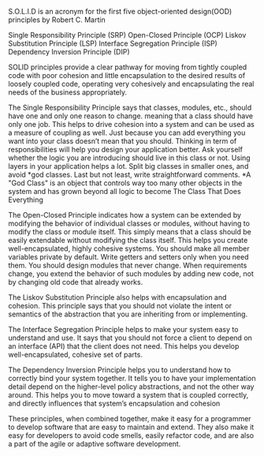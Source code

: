
S.O.L.I.D is an acronym for the first five object-oriented design(OOD) principles by Robert C. Martin

  Single Responsibility Principle (SRP)
  Open-Closed Principle (OCP)
  Liskov Substitution Principle (LSP)
  Interface Segregation Principle (ISP)
  Dependency Inversion Principle (DIP)
  
  SOLID principles provide a clear pathway for moving from tightly coupled code with poor cohesion and little encapsulation 
  to the desired results of loosely coupled code, operating very cohesively and encapsulating the real needs of the 
  business appropriately.
  
  The Single Responsibility Principle says that classes, modules, etc., should have one and only one reason to change. 
  meaning that a class should have only one job.
  This helps to drive cohesion into a system and can be used as a measure of coupling as well.
  Just because you can add everything you want into your class doesn’t mean that you should. 
  Thinking in term of  responsibilities will help you design your application better. 
  Ask yourself whether the logic you are introducing should live in this class or not. 
  Using layers in your application helps a lot. 
  Split big classes in smaller ones, and avoid *god classes. Last but not least, write straightforward comments.
  *A "God Class" is an object that controls way too many other objects in the system and has grown beyond all logic to become    The Class That Does Everything
  
  The Open-Closed Principle indicates how a system can be extended by modifying the behavior of individual classes or modules,   without having to modify the class or module itself. 
  This simply means that a class should be easily extendable without modifying the class itself.
  This helps you create well-encapsulated, highly cohesive systems.
  You should make all member variables private by default. Write getters and setters only when you need them.
  You should design modules that never change. 
  When requirements change, you extend the behavior of such modules by adding new code, 
  not by changing old code that already  works.

  The Liskov Substitution Principle also helps with encapsulation and cohesion. 
  This principle says that you should not violate the intent or semantics of the abstraction that you are inheriting from 
  or implementing.

  The Interface Segregation Principle helps to make your system easy to understand and use. 
  It says that you should not force a client to depend on an interface (API) that the client does not need. 
  This helps you develop well-encapsulated, cohesive set of parts.

  The Dependency Inversion Principle helps you to understand how to correctly bind your system together. 
  It tells you to have your implementation detail depend on the higher-level policy abstractions, and not the other way around.   This helps you to move toward a system that is coupled correctly, and directly influences that system’s encapsulation 
  and cohesion

These principles, when combined together, make it easy for a programmer to develop software that are easy to maintain and extend. They also make it easy for developers to avoid code smells, easily refactor code, and are also a part of the agile or adaptive software development.

